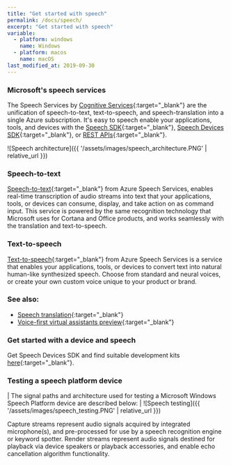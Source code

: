 ```yaml
---
title: "Get started with speech"
permalink: /docs/speech/
excerpt: "Get started with speech"
variable:
  - platform: windows
    name: Windows
  - platform: macos
    name: macOS
last_modified_at: 2019-09-30
---
```


### Microsoft's speech services

The Speech Services by [Cognitive Services](https://azure.microsoft.com/en-us/services/cognitive-services/){:target="_blank"} are the unification of speech-to-text, text-to-speech, and speech-translation into a single Azure subscription. It's easy to speech enable your applications, tools, and devices with the [Speech SDK](https://docs.microsoft.com/en-us/azure/cognitive-services/speech-service/speech-sdk-reference){:target="_blank"}, [Speech Devices SDK](https://aka.ms/sdsdk-quickstart){:target="_blank"}, or [REST APIs](https://docs.microsoft.com/en-us/azure/cognitive-services/speech-service/rest-apis){:target="_blank"}.

![Speech architecture]({{ '/assets/images/speech_architecture.PNG' | relative_url }})

### Speech-to-text

[Speech-to-text](https://docs.microsoft.com/en-us/azure/cognitive-services/speech-service/speech-to-text){:target="_blank"} from Azure Speech Services, enables real-time transcription of audio streams into text that your applications, tools, or devices can consume, display, and take action on as command input. This service is powered by the same recognition technology that Microsoft uses for Cortana and Office products, and works seamlessly with the translation and text-to-speech. 

### Text-to-speech

[Text-to-speech](https://docs.microsoft.com/en-us/azure/cognitive-services/speech-service/text-to-speech){:target="_blank"} from Azure Speech Services is a service that enables your applications, tools, or devices to convert text into natural human-like synthesized speech. Choose from standard and neural voices, or create your own custom voice unique to your product or brand.

### See also:
- [Speech translation](https://docs.microsoft.com/en-us/azure/cognitive-services/speech-service/speech-translation){:target="_blank"}
- [Voice-first virtual assistants preview](https://docs.microsoft.com/en-us/azure/cognitive-services/speech-service/voice-first-virtual-assistants){:target="_blank"}

### Get started with a device and speech

Get Speech Devices SDK and find suitable development kits [here](https://docs.microsoft.com/en-us/azure/cognitive-services/speech-service/get-speech-devices-sdk){:target="_blank"}.

### Testing a speech platform device

| The signal paths and architecture used for testing a Microsoft Windows Speech Platform device are described below: |
![Speech testing]({{ '/assets/images/speech_testing.PNG' | relative_url }})

Capture streams represent audio signals acquired by integrated microphone(s), and pre-processed for use by a speech recognition engine or keyword spotter.
Render streams represent audio signals destined for playback via device speakers or playback accessories, and enable echo cancellation algorithm functionality.


